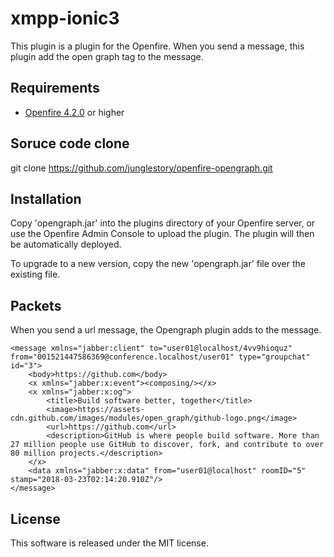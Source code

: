 # xmpp-ionic3
This plugin is a plugin for the Openfire. When you send a message, this plugin add the open graph tag to the message.

## Requirements
* [Openfire 4.2.0](https://www.igniterealtime.org/downloads/) or higher

## Soruce code clone
git clone https://github.com/junglestory/openfire-opengraph.git

## Installation
Copy 'opengraph.jar' into the plugins directory of your Openfire server, or use the Openfire Admin Console to upload the plugin. The plugin will then be automatically deployed.

To upgrade to a new version, copy the new 'opengraph.jar' file over the existing file.

## Packets
When you send a url message, the Opengraph plugin adds <x xmlns="jabber:x:og"> </x> to the message.

```shell
<message xmlns="jabber:client" to="user01@localhost/4vv9hioquz" from="001521447586369@conference.localhost/user01" type="groupchat" id="3">
	<body>https://github.com</body>
	<x xmlns="jabber:x:event"><composing/></x>
	<x xmlns="jabber:x:og">
		<title>Build software better, together</title>
		<image>https://assets-cdn.github.com/images/modules/open_graph/github-logo.png</image>
		<url>https://github.com</url>
		<description>GitHub is where people build software. More than 27 million people use GitHub to discover, fork, and contribute to over 80 million projects.</description>
	</x>
	<data xmlns="jabber:x:data" from="user01@localhost" roomID="5" stamp="2018-03-23T02:14:20.910Z"/>
</message>
```

## License
This software is released under the MIT license.
